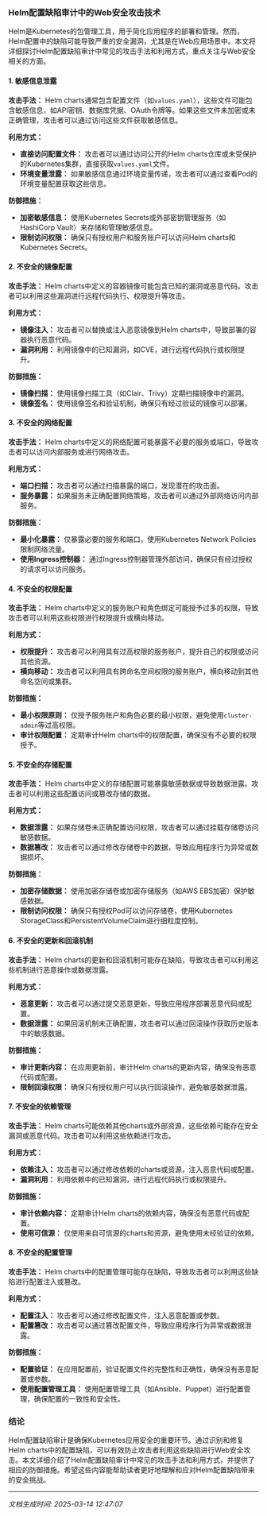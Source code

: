 ### Helm配置缺陷审计中的Web安全攻击技术

Helm是Kubernetes的包管理工具，用于简化应用程序的部署和管理。然而，Helm配置中的缺陷可能导致严重的安全漏洞，尤其是在Web应用场景中。本文将详细探讨Helm配置缺陷审计中常见的攻击手法和利用方式，重点关注与Web安全相关的方面。

#### 1. **敏感信息泄露**

**攻击手法：**
Helm charts通常包含配置文件（如`values.yaml`），这些文件可能包含敏感信息，如API密钥、数据库凭据、OAuth令牌等。如果这些文件未加密或未正确管理，攻击者可以通过访问这些文件获取敏感信息。

**利用方式：**
- **直接访问配置文件：** 攻击者可以通过访问公开的Helm charts仓库或未受保护的Kubernetes集群，直接获取`values.yaml`文件。
- **环境变量泄露：** 如果敏感信息通过环境变量传递，攻击者可以通过查看Pod的环境变量配置获取这些信息。

**防御措施：**
- **加密敏感信息：** 使用Kubernetes Secrets或外部密钥管理服务（如HashiCorp Vault）来存储和管理敏感信息。
- **限制访问权限：** 确保只有授权用户和服务账户可以访问Helm charts和Kubernetes Secrets。

#### 2. **不安全的镜像配置**

**攻击手法：**
Helm charts中定义的容器镜像可能包含已知的漏洞或恶意代码。攻击者可以利用这些漏洞进行远程代码执行、权限提升等攻击。

**利用方式：**
- **镜像注入：** 攻击者可以替换或注入恶意镜像到Helm charts中，导致部署的容器执行恶意代码。
- **漏洞利用：** 利用镜像中的已知漏洞，如CVE，进行远程代码执行或权限提升。

**防御措施：**
- **镜像扫描：** 使用镜像扫描工具（如Clair、Trivy）定期扫描镜像中的漏洞。
- **镜像签名：** 使用镜像签名和验证机制，确保只有经过验证的镜像可以部署。

#### 3. **不安全的网络配置**

**攻击手法：**
Helm charts中定义的网络配置可能暴露不必要的服务或端口，导致攻击者可以访问内部服务或进行网络攻击。

**利用方式：**
- **端口扫描：** 攻击者可以通过扫描暴露的端口，发现潜在的攻击面。
- **服务暴露：** 如果服务未正确配置网络策略，攻击者可以通过外部网络访问内部服务。

**防御措施：**
- **最小化暴露：** 仅暴露必要的服务和端口，使用Kubernetes Network Policies限制网络流量。
- **使用Ingress控制器：** 通过Ingress控制器管理外部访问，确保只有经过授权的请求可以访问服务。

#### 4. **不安全的权限配置**

**攻击手法：**
Helm charts中定义的服务账户和角色绑定可能授予过多的权限，导致攻击者可以利用这些权限进行权限提升或横向移动。

**利用方式：**
- **权限提升：** 攻击者可以利用具有过高权限的服务账户，提升自己的权限或访问其他资源。
- **横向移动：** 攻击者可以利用具有跨命名空间权限的服务账户，横向移动到其他命名空间或集群。

**防御措施：**
- **最小权限原则：** 仅授予服务账户和角色必要的最小权限，避免使用`cluster-admin`等过高权限。
- **审计权限配置：** 定期审计Helm charts中的权限配置，确保没有不必要的权限授予。

#### 5. **不安全的存储配置**

**攻击手法：**
Helm charts中定义的存储配置可能暴露敏感数据或导致数据泄露。攻击者可以利用这些配置访问或篡改存储的数据。

**利用方式：**
- **数据泄露：** 如果存储卷未正确配置访问权限，攻击者可以通过挂载存储卷访问敏感数据。
- **数据篡改：** 攻击者可以通过修改存储卷中的数据，导致应用程序行为异常或数据损坏。

**防御措施：**
- **加密存储数据：** 使用加密存储卷或加密存储服务（如AWS EBS加密）保护敏感数据。
- **限制访问权限：** 确保只有授权Pod可以访问存储卷，使用Kubernetes StorageClass和PersistentVolumeClaim进行细粒度控制。

#### 6. **不安全的更新和回滚机制**

**攻击手法：**
Helm charts的更新和回滚机制可能存在缺陷，导致攻击者可以利用这些机制进行恶意操作或数据泄露。

**利用方式：**
- **恶意更新：** 攻击者可以通过提交恶意更新，导致应用程序部署恶意代码或配置。
- **数据泄露：** 如果回滚机制未正确配置，攻击者可以通过回滚操作获取历史版本中的敏感数据。

**防御措施：**
- **审计更新内容：** 在应用更新前，审计Helm charts的更新内容，确保没有恶意代码或配置。
- **限制回滚权限：** 确保只有授权用户可以执行回滚操作，避免敏感数据泄露。

#### 7. **不安全的依赖管理**

**攻击手法：**
Helm charts可能依赖其他charts或外部资源，这些依赖可能存在安全漏洞或恶意代码。攻击者可以利用这些依赖进行攻击。

**利用方式：**
- **依赖注入：** 攻击者可以通过修改依赖的charts或资源，注入恶意代码或配置。
- **漏洞利用：** 利用依赖中的已知漏洞，进行远程代码执行或权限提升。

**防御措施：**
- **审计依赖内容：** 定期审计Helm charts的依赖内容，确保没有恶意代码或配置。
- **使用可信源：** 仅使用来自可信源的charts和资源，避免使用未经验证的依赖。

#### 8. **不安全的配置管理**

**攻击手法：**
Helm charts中的配置管理可能存在缺陷，导致攻击者可以利用这些缺陷进行配置注入或篡改。

**利用方式：**
- **配置注入：** 攻击者可以通过修改配置文件，注入恶意配置或参数。
- **配置篡改：** 攻击者可以通过篡改配置文件，导致应用程序行为异常或数据泄露。

**防御措施：**
- **配置验证：** 在应用配置前，验证配置文件的完整性和正确性，确保没有恶意配置或参数。
- **使用配置管理工具：** 使用配置管理工具（如Ansible、Puppet）进行配置管理，确保配置的一致性和安全性。

### 结论

Helm配置缺陷审计是确保Kubernetes应用安全的重要环节。通过识别和修复Helm charts中的配置缺陷，可以有效防止攻击者利用这些缺陷进行Web安全攻击。本文详细介绍了Helm配置缺陷审计中常见的攻击手法和利用方式，并提供了相应的防御措施。希望这些内容能帮助读者更好地理解和应对Helm配置缺陷带来的安全挑战。

---

*文档生成时间: 2025-03-14 12:47:07*



